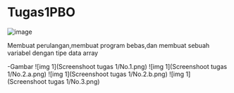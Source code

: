 # Tugas1PBO
![image](https://github.com/ajenggdn/Tugas1PBO/assets/145746946/c2c74c80-69f8-466d-80b1-d8cc203503f6)


Membuat perulangan,membuat program bebas,dan membuat sebuah variabel dengan tipe data array

-Gambar
![img 1](Screenshoot tugas 1/No.1.png)
![img 1](Screenshoot tugas 1/No.2.a.png)
![img 1](Screenshoot tugas 1/No.2.b.png)
![img 1](Screenshoot tugas 1/No.3.png)
